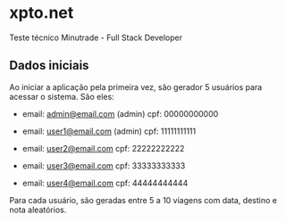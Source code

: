 # xpto.net
Teste técnico Minutrade - Full Stack Developer

## Dados iniciais
Ao iniciar a aplicação pela primeira vez, são gerador 5 usuários para acessar o sistema. São eles:

- email: admin@email.com (admin)
  cpf: 00000000000

- email: user1@email.com (admin)
  cpf: 11111111111
  
- email: user2@email.com 
  cpf: 22222222222
  
- email: user3@email.com
  cpf: 33333333333
  
- email: user4@email.com
  cpf: 44444444444
  
Para cada usuário, são geradas entre 5 a 10 viagens com data, destino e nota aleatórios.
